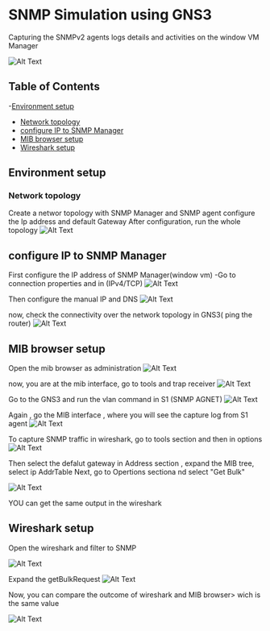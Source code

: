 # SNMP Simulation using GNS3
  Capturing the SNMPv2 agents logs details and activities on the window VM Manager

  ![Alt Text](https://github.com/santosholi01/SNMP-Simulation-Using-GNS3/blob/54fd46705fbf00a5d5cc761adc5d7e46f5034b27/whole_overview.png)

  ## Table of Contents
  
  -[Environment setup](#environment-setup)

  - [Network topology](#network-topology)
  - [configure IP to SNMP Manager](#configure-ip-to-snmp-manager)
  - [MIB browser setup](#mib-setup)
  - [Wireshark setup](#wireshark)


  ## Environment setup
  ### Network topology
  Create a networ topology with SNMP Manager and SNMP agent
  configure the Ip address and default Gateway
  After configuration, run the whole topology
  ![Alt Text](https://github.com/santosholi01/SNMP-Simulation-Using-GNS3/blob/54fd46705fbf00a5d5cc761adc5d7e46f5034b27/GNS3_%20topology.png)
  
  ## configure IP to SNMP Manager
  
  First configure the IP address of SNMP Manager(window vm)
   -Go to connection properties and in (IPv4/TCP)
 ![Alt Text](https://github.com/santosholi01/SNMP-Simulation-Using-GNS3/blob/54fd46705fbf00a5d5cc761adc5d7e46f5034b27/ipv4.properties.png)
 
   Then configure the manual IP and DNS
  ![Alt Text](https://github.com/santosholi01/SNMP-Simulation-Using-GNS3/blob/54fd46705fbf00a5d5cc761adc5d7e46f5034b27/assign.IP.png)

  now, check the connectivity over the network topology in GNS3( ping the router)
  ![Alt Text](https://github.com/santosholi01/SNMP-Simulation-Using-GNS3/blob/54fd46705fbf00a5d5cc761adc5d7e46f5034b27/ping.192.168.1.1.png)

  ## MIB browser setup
  Open the mib browser as administration
  ![Alt Text](https://github.com/santosholi01/SNMP-Simulation-Using-GNS3/blob/54fd46705fbf00a5d5cc761adc5d7e46f5034b27/MIB.RUN.png)

  now, you are at the mib interface, go to tools and trap receiver
  ![Alt Text](https://github.com/santosholi01/SNMP-Simulation-Using-GNS3/blob/54fd46705fbf00a5d5cc761adc5d7e46f5034b27/MIB.interface.png)

  Go to the GNS3 and run the vlan command in S1 (SNMP AGNET)
  ![Alt Text](https://github.com/santosholi01/SNMP-Simulation-Using-GNS3/blob/54fd46705fbf00a5d5cc761adc5d7e46f5034b27/switch_assign_vlan.png)

  Again , go the MIB interface , where you will see the capture log from S1 agent
  ![Alt Text](https://github.com/santosholi01/SNMP-Simulation-Using-GNS3/blob/54fd46705fbf00a5d5cc761adc5d7e46f5034b27/expand_MIB.png)

To capture SNMP traffic in wireshark, go to tools section and then in options
 ![Alt Text](https://github.com/santosholi01/SNMP-Simulation-Using-GNS3/blob/54fd46705fbf00a5d5cc761adc5d7e46f5034b27/tool_options.png)
  
Then select the defalut gateway in Address section , expand the MIB tree, select ip AddrTable
Next, go to Opertions sectiona nd select "Get Bulk"

![Alt Text](https://github.com/santosholi01/SNMP-Simulation-Using-GNS3/blob/54fd46705fbf00a5d5cc761adc5d7e46f5034b27/get_bulk().png)

YOU can get the same output in the wireshark  
  
  ## Wireshark setup
  Open the wireshark and filter to SNMP

  ![Alt Text](https://github.com/santosholi01/SNMP-Simulation-Using-GNS3/blob/54fd46705fbf00a5d5cc761adc5d7e46f5034b27/snmp-wireshark%2C().png)

  Expand the getBulkRequest 
  ![Alt Text](https://github.com/santosholi01/SNMP-Simulation-Using-GNS3/blob/54fd46705fbf00a5d5cc761adc5d7e46f5034b27/wireshar_expand.png)


  Now, you can compare the outcome of wireshark and MIB browser> wich is the same value

  ![Alt Text](https://github.com/santosholi01/SNMP-Simulation-Using-GNS3/blob/54fd46705fbf00a5d5cc761adc5d7e46f5034b27/compare_MIB-WIRESHARK.png)
  
    
